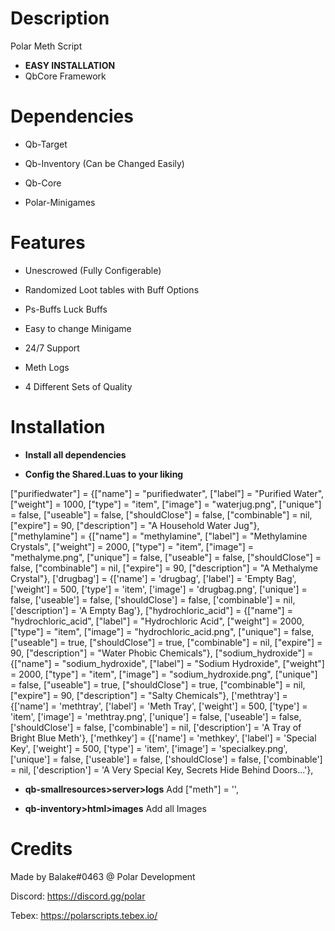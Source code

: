# Description
Polar Meth Script
* **EASY INSTALLATION**
* QbCore Framework



# Dependencies

-  Qb-Target

-  Qb-Inventory (Can be Changed Easily)

-  Qb-Core

-  Polar-Minigames



# Features

+ Unescrowed (Fully Configerable)

+ Randomized Loot tables with Buff Options

+ Ps-Buffs Luck Buffs

+ Easy to change Minigame

+ 24/7 Support

+ Meth Logs

+ 4 Different Sets of Quality


# Installation

* **Install all dependencies**

* **Config the Shared.Luas to your liking**

["purifiedwater"] 		 	 	     = {["name"] = "purifiedwater",           		    ["label"] = "Purified Water",	 		    ["weight"] = 1000, 		["type"] = "item", 		["image"] = "waterjug.png", 		    ["unique"] = false, 	["useable"] = false, 	["shouldClose"] = false,   ["combinable"] = nil,   ["expire"] = 90,  ["description"] = "A Household Water Jug"},
["methylamine"] 		 	 	     = {["name"] = "methylamine",           		    ["label"] = "Methylamine Crystals",	 		["weight"] = 2000, 		["type"] = "item", 		["image"] = "methalyme.png", 		    ["unique"] = false, 	["useable"] = false, 	["shouldClose"] = false,   ["combinable"] = nil,   ["expire"] = 90,  ["description"] = "A Methalyme Crystal"},
['drugbag'] 					 = {['name'] = 'drugbag', 						['label'] = 'Empty Bag', 				['weight'] = 500, 		['type'] = 'item', 		['image'] = 'drugbag.png', 			['unique'] = false, 	['useable'] = false, 	['shouldClose'] = false,   ['combinable'] = nil,   ['description'] = 'A Empty Bag'},
["hydrochloric_acid"] 			 = {["name"] = "hydrochloric_acid", 			["label"] = "Hydrochloric Acid",		["weight"] = 2000, 		["type"] = "item", 		["image"] = "hydrochloric_acid.png", 	["unique"] = false, 	["useable"] = true, 	["shouldClose"] = true,	   ["combinable"] = nil,   ["expire"] = 90,  ["description"] = "Water Phobic Chemicals"},
["sodium_hydroxide"] 			 = {["name"] = "sodium_hydroxide", 				["label"] = "Sodium Hydroxide", 		["weight"] = 2000, 		["type"] = "item", 		["image"] = "sodium_hydroxide.png", 	["unique"] = false, 	["useable"] = true, 	["shouldClose"] = true,	   ["combinable"] = nil,   ["expire"] = 90,  ["description"] = "Salty Chemicals"},
 ['methtray'] 					 = {['name'] = 'methtray', 						['label'] = 'Meth Tray', 				['weight'] = 500, 		['type'] = 'item', 		['image'] = 'methtray.png', 			['unique'] = false, 	['useable'] = false, 	['shouldClose'] = false,   ['combinable'] = nil,   ['description'] = 'A Tray of Bright Blue Meth'},
 ['methkey'] 					 = {['name'] = 'methkey', 						['label'] = 'Special Key', 				    ['weight'] = 500, 		['type'] = 'item', 		['image'] = 'specialkey.png', 			    ['unique'] = false, 	['useable'] = false, 	['shouldClose'] = false,   ['combinable'] = nil,   ['description'] = 'A Very Special Key, Secrets Hide Behind Doors...'},

* **qb-smallresources>server>logs**
Add ["meth"] = '',

* **qb-inventory>html>images**
Add all Images








# Credits
Made by Balake#0463 @ Polar Development

Discord: https://discord.gg/polar

Tebex: https://polarscripts.tebex.io/